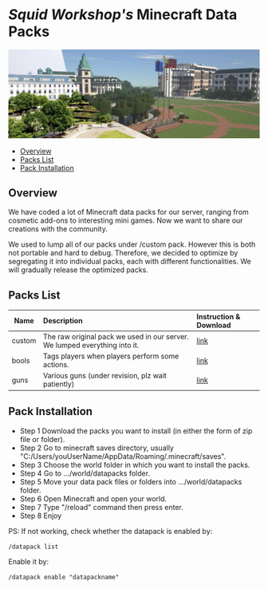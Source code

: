# _Squid Workshop's_ Minecraft Data Packs
![_squid_workshop_](images/top_banner.PNG)
- [Overview](#Overview)
- [Packs List](#Packs-List)
- [Pack Installation](#Pack-Installation)

## Overview
We have coded a lot of Minecraft data packs for our server, ranging from cosmetic add-ons to interesting mini games. Now we want to share our creations with the community. 

We used to lump all of our packs under /custom pack. However this is both not portable and hard to debug. Therefore, we decided to optimize by segregating it into individual packs, each with different functionalities. We will gradually release the optimized packs.

## Packs List
| Name | Description | Instruction & Download |
| --- | :------ | :------ |
| custom | The raw original pack we used in our server. We lumped everything into it. | [link](https://github.com/Squid-Workshop/MinecraftDatapacksProject/tree/master/custom)
| bools | Tags players when players perform some actions. | [link](https://github.com/nzcsx/Bools-Datapack-Squid-Workshop)
| guns| Various guns (under revision, plz wait patiently) | [link](https://github.com/DaveHJT/Gun-Minecraft-Datapack-Squid-Workshop)

## Pack Installation
- Step 1 Download the packs you want to install (in either the form of zip file or folder).
- Step 2 Go to minecraft saves directory, usually "C:/Users/youUserName/AppData/Roaming/.minecraft/saves".
- Step 3 Choose the world folder in which you want to install the packs.
- Step 4 Go to .../world/datapacks folder.
- Step 5 Move your data pack files or folders into .../world/datapacks folder.
- Step 6 Open Minecraft and open your world.
- Step 7 Type "/reload" command then press enter.
- Step 8 Enjoy

PS: If not working, check whether the datapack is enabled by:

	/datapack list
Enable it by:

	/datapack enable "datapackname"

